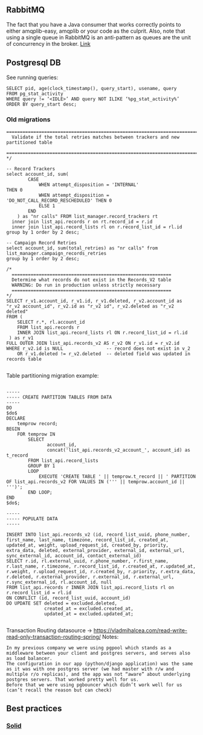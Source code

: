 
## RabbitMQ

The fact that you have a Java consumer that works correctly points to either amqplib-easy, amqplib or your code as the culprit. Also, note that using a single queue in RabbitMQ is an anti-pattern as queues are the unit of concurrency in the broker. [Link](https://stackoverflow.com/questions/47081053/how-to-handle-100-messages-per-second-with-amqp-node)


## Postgresql DB

See running queries:
```
SELECT pid, age(clock_timestamp(), query_start), usename, query
FROM pg_stat_activity
WHERE query != ‘<IDLE>’ AND query NOT ILIKE ‘%pg_stat_activity%’
ORDER BY query_start desc;
```


### Old migrations

```
==================================================================================
  Validate if the total retries matches between trackers and new partitioned table
  ==================================================================================
*/
​
-- Record Trackers
select account_id, sum(
        CASE
            WHEN attempt_disposition = 'INTERNAL'                       THEN 0
            WHEN attempt_disposition = 'DO_NOT_CALL_RECORD_RESCHEDULED' THEN 0
            ELSE 1
        END
    ) as "nr calls" FROM list_manager.record_trackers rt
  inner join list_api.records r on rt.record_id = r.id
  inner join list_api.record_lists rl on r.record_list_id = rl.id
group by 1 order by 2 desc;
​
-- Campaign Record Retries
select account_id, sum(total_retries) as "nr calls" from list_manager.campaign_records_retries
group by 1 order by 2 desc;

/*
  ===========================================================
  Determine what records do not exist in the Records_V2 table 
  WARNING: Do run in production unless strictly necessary
  ===========================================================
*/
SELECT r_v1.account_id, r_v1.id, r_v1.deleted, r_v2.account_id as "r_v2 account_id", r_v2.id as "r_v2 id", r_v2.deleted as "r_v2 deleted"
FROM (
 	SELECT r.*, rl.account_id
 	FROM list_api.records r
 	INNER JOIN list_api.record_lists rl ON r.record_list_id = rl.id
 ) as r_v1
FULL OUTER JOIN list_api.records_v2 AS r_v2 ON r_v1.id = r_v2.id
WHERE r_v2.id is NULL                -- record does not exist in v_2
	OR r_v1.deleted != r_v2.deleted  -- deleted field was updated in records table
  
```

Table partitioning migration example:

```

-----
----- CREATE PARTITION TABLES FROM DATA
-----
DO
$do$
DECLARE
    temprow record;
BEGIN
    FOR temprow IN
        SELECT
               account_id,
               concat('list_api.records_v2_account_', account_id) as t_record
        FROM list_api.record_lists
        GROUP BY 1
        LOOP
            EXECUTE 'CREATE TABLE ' || temprow.t_record || ' PARTITION OF list_api.records_v2 FOR VALUES IN (''' || temprow.account_id || ''')';
        END LOOP;
END
$do$;
​
-----
----- POPULATE DATA
-----
​
INSERT INTO list_api.records_v2 (id, record_list_uuid, phone_number, first_name, last_name, timezone, record_list_id, created_at, updated_at, weight, upload_request_id, created_by, priority, extra_data, deleted, external_provider, external_id, external_url, sync_external_id, account_id, contact_external_id)
SELECT r.id, rl.external_uuid, r.phone_number, r.first_name, r.last_name, r.timezone, r.record_list_id, r.created_at, r.updated_at, r.weight, r.upload_request_id, r.created_by, r.priority, r.extra_data, r.deleted, r.external_provider, r.external_id, r.external_url, r.sync_external_id, rl.account_id, null
FROM list_api.records r INNER JOIN list_api.record_lists rl on r.record_list_id = rl.id
ON CONFLICT (id, record_list_uuid, account_id)
DO UPDATE SET deleted = excluded.deleted,
              created_at = excluded.created_at,
              updated_at = excluded.updated_at;
              
```


Transaction Routing datasource -> https://vladmihalcea.com/read-write-read-only-transaction-routing-spring/
Notes:
```
In my previous company we were using pgpool which stands as a middleware between your client and postgres servers, and serves also as load balancer.
The configuration in our app (python/django application) was the same as it was with one postgres server (we had master with r/w and multiple r/o replicas), and the app was not “aware” about underlying postgres servers. That worked pretty well for us.
Before that we were using pgbouncer which didn’t work well for us (can’t recall the reason but can check)
```

## Best practices
### [Solid](https://www.digitalocean.com/community/conceptual_articles/s-o-l-i-d-the-first-five-principles-of-object-oriented-design)
